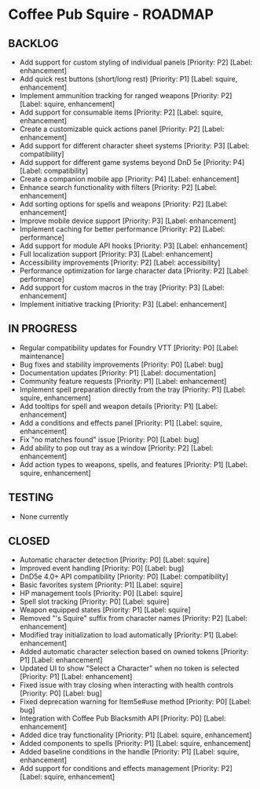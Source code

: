 # Coffee Pub Squire - ROADMAP

## BACKLOG
- Add support for custom styling of individual panels [Priority: P2] [Label: enhancement]
- Add quick rest buttons (short/long rest) [Priority: P1] [Label: squire, enhancement]
- Implement ammunition tracking for ranged weapons [Priority: P2] [Label: squire, enhancement]
- Add support for consumable items [Priority: P2] [Label: squire, enhancement]
- Create a customizable quick actions panel [Priority: P2] [Label: enhancement]
- Add support for different character sheet systems [Priority: P3] [Label: compatibility]
- Add support for different game systems beyond DnD 5e [Priority: P4] [Label: compatibility]
- Create a companion mobile app [Priority: P4] [Label: enhancement]
- Enhance search functionality with filters [Priority: P2] [Label: enhancement]
- Add sorting options for spells and weapons [Priority: P2] [Label: enhancement]
- Improve mobile device support [Priority: P3] [Label: enhancement]
- Implement caching for better performance [Priority: P2] [Label: performance]
- Add support for module API hooks [Priority: P3] [Label: enhancement]
- Full localization support [Priority: P3] [Label: enhancement]
- Accessibility improvements [Priority: P2] [Label: accessibility]
- Performance optimization for large character data [Priority: P2] [Label: performance]
- Add support for custom macros in the tray [Priority: P3] [Label: enhancement]
- Implement initiative tracking [Priority: P3] [Label: enhancement]

## IN PROGRESS
- Regular compatibility updates for Foundry VTT [Priority: P0] [Label: maintenance]
- Bug fixes and stability improvements [Priority: P0] [Label: bug]
- Documentation updates [Priority: P1] [Label: documentation]
- Community feature requests [Priority: P1] [Label: enhancement]
- Implement spell preparation directly from the tray [Priority: P1] [Label: squire, enhancement]
- Add tooltips for spell and weapon details [Priority: P1] [Label: enhancement]
- Add a conditions and effects panel [Priority: P1] [Label: squire, enhancement]
- Fix "no matches found" issue [Priority: P0] [Label: bug]
- Add ability to pop out tray as a window [Priority: P2] [Label: enhancement]
- Add action types to weapons, spells, and features [Priority: P1] [Label: squire, enhancement]

## TESTING
- None currently

## CLOSED
- Automatic character detection [Priority: P0] [Label: squire]
- Improved event handling [Priority: P0] [Label: bug]
- DnD5e 4.0+ API compatibility [Priority: P0] [Label: compatibility]
- Basic favorites system [Priority: P1] [Label: squire]
- HP management tools [Priority: P0] [Label: squire]
- Spell slot tracking [Priority: P0] [Label: squire]
- Weapon equipped states [Priority: P1] [Label: squire]
- Removed "'s Squire" suffix from character names [Priority: P2] [Label: enhancement]
- Modified tray initialization to load automatically [Priority: P1] [Label: enhancement]
- Added automatic character selection based on owned tokens [Priority: P1] [Label: enhancement]
- Updated UI to show "Select a Character" when no token is selected [Priority: P1] [Label: enhancement]
- Fixed issue with tray closing when interacting with health controls [Priority: P0] [Label: bug]
- Fixed deprecation warning for Item5e#use method [Priority: P0] [Label: bug]
- Integration with Coffee Pub Blacksmith API [Priority: P0] [Label: enhancement]
- Added dice tray functionality [Priority: P1] [Label: squire, enhancement]
- Added components to spells [Priority: P1] [Label: squire, enhancement]
- Added baseline conditions in the handle [Priority: P1] [Label: squire, enhancement]
- Add support for conditions and effects management [Priority: P2] [Label: squire, enhancement] 